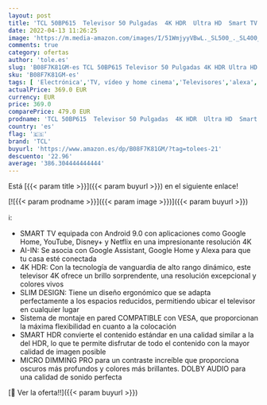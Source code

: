 ```yaml
---
layout: post
title: 'TCL 50BP615  Televisor 50 Pulgadas  4K HDR  Ultra HD  Smart TV con Android 9.0  Slim Design  Micro Dimming Pro  Smart HDR  HDR 10  Dolby Audio  Compatible con Google Assistant y Alexa'
date: 2022-04-13 11:26:25
image: 'https://m.media-amazon.com/images/I/51WmjyyVBwL._SL500_._SL400_.jpg'
comments: true
category: ofertas
author: 'tole.es'
slug: 'B08F7K81GM-es TCL 50BP615 Televisor 50 Pulgadas 4K HDR Ultra HD Smart TV...'
sku: 'B08F7K81GM-es'
tags: [ 'Electrónica','TV, vídeo y home cinema','Televisores','alexa','es','tcl', ]
actualPrice: 369.0 EUR
currency: EUR
price: 369.0
comparePrice: 479.0 EUR
prodname: 'TCL 50BP615  Televisor 50 Pulgadas  4K HDR  Ultra HD  Smart TV con Android 9.0  Slim Design  Micro Dimming Pro  Smart HDR  HDR 10  Dolby Audio  Compatible con Google Assistant y Alexa'
country: 'es'
flag: '🇪🇸'
brand: 'TCL'
buyurl: 'https://www.amazon.es/dp/B08F7K81GM/?tag=tolees-21'
descuento: '22.96'
average: '386.304444444444'
---
```


Está [{{< param title >}}]({{< param buyurl >}}) en el siguiente enlace!

[![{{< param prodname >}}]({{< param image >}})]({{< param buyurl >}})

ℹ️:

- SMART TV equipada con Android 9.0 con aplicaciones como Google Home, YouTube, Disney+ y Netflix en una impresionante resolución 4K
- AI-IN: Se asocia con Google Assistant, Google Home y Alexa para que tu casa esté conectada
- 4K HDR: Con la tecnología de vanguardia de alto rango dinámico, este televisor 4K ofrece un brillo sorprendente, una resolución excepcional y colores vivos
- SLIM DESIGN: Tiene un diseño ergonómico que se adapta perfectamente a los espacios reducidos, permitiendo ubicar el televisor en cualquier lugar
- Sistema de montaje en pared COMPATIBLE con VESA, que proporcionan la máxima flexibilidad en cuanto a la colocación
- SMART HDR convierte el contenido estándar en una calidad similar a la del HDR, lo que te permite disfrutar de todo el contenido con la mayor calidad de imagen posible
- MICRO DIMMING PRO para un contraste increíble que proporciona oscuros más profundos y colores más brillantes. DOLBY AUDIO para una calidad de sonido perfecta

[🛒 Ver la oferta!!]({{< param buyurl >}})
